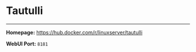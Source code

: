 # Tautulli

---

**Homepage:** https://hub.docker.com/r/linuxserver/tautulli

**WebUI Port:** `8181`
